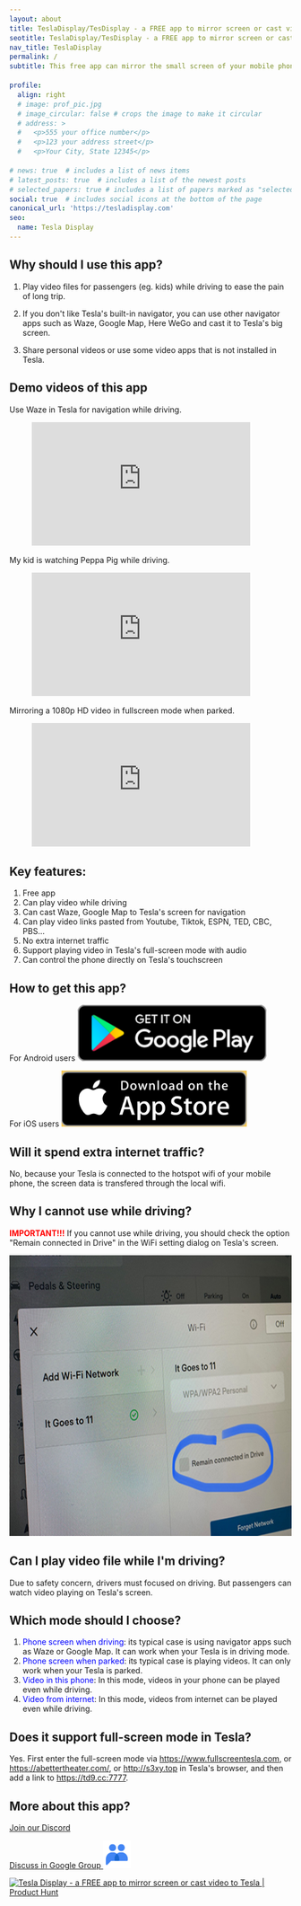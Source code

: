 ```yaml
---
layout: about
title: TeslaDisplay/TesDisplay - a FREE app to mirror screen or cast video to Tesla 
seotitle: TeslaDisplay/TesDisplay - a FREE app to mirror screen or cast video to Tesla 
nav_title: TeslaDisplay
permalink: /
subtitle: This free app can mirror the small screen of your mobile phone to the big screen of your Tesla while driving.

profile:
  align: right
  # image: prof_pic.jpg
  # image_circular: false # crops the image to make it circular
  # address: >
  #   <p>555 your office number</p>
  #   <p>123 your address street</p>
  #   <p>Your City, State 12345</p>

# news: true  # includes a list of news items
# latest_posts: true  # includes a list of the newest posts
# selected_papers: true # includes a list of papers marked as "selected={true}"
social: true  # includes social icons at the bottom of the page
canonical_url: 'https://tesladisplay.com'
seo:
  name: Tesla Display
---
```


## Why should I use this app?

1. Play video files for passengers (eg. kids) while driving to ease the pain of long trip.

2. If you don't like Tesla's built-in navigator, you can use other navigator apps such as Waze, Google Map, Here WeGo and cast it to Tesla's big screen. 

3. Share personal videos or use some video apps that is not installed in Tesla.

## Demo videos of this app
Use Waze in Tesla for navigation while driving.
<!-- blank line -->
<figure class="video-container">
  <iframe width="390" height="220" src="https://www.youtube.com/embed/35bMECpF9bQ" frameborder="0" allowfullscreen="true"> </iframe>
</figure>
<!-- blank line -->

My kid is watching Peppa Pig while driving.
<!-- blank line -->
<figure class="video-container">
  <iframe width="390" height="220" src="https://www.youtube.com/embed/Hb4D_IvOjMc" frameborder="0" allowfullscreen="true"> </iframe>
</figure>
<!-- blank line -->

Mirroring a 1080p HD video in fullscreen mode when parked.
<!-- blank line -->
<figure class="video-container">
  <iframe width="390" height="220" src="https://www.youtube.com/embed/PkbfoLHjrvE" frameborder="0" allowfullscreen="true"> </iframe>
</figure>
<!-- blank line -->

## Key features:
1. Free app
2. Can play video while driving
3. Can cast Waze, Google Map to Tesla's screen for navigation
4. Can play video links pasted from Youtube, Tiktok, ESPN, TED, CBC, PBS...
5. No extra internet traffic
6. Support playing video in Tesla's full-screen mode with audio
7. Can control the phone directly on Tesla's touchscreen

## How to get this app?
For Android users
<a id="googleplay" href ="https://play.google.com/store/apps/details?id=io.github.blackpill.tesladisplay&referrer=utm_source%3Dgithub%26utm_medium%3Dorganic">
  <img src="/assets/img/google-play-badge.svg" alt="Get Tesla Display from Google Play" height="100px">
</a>

For iOS users
<a id="appstore" href ="https://apps.apple.com/app/tesdisplay-screen-mirror/id6469987744">
  <img src="/assets/img/app-store-badge.png" alt="Get TesDisplay from AppStore" height="100px"/>
</a>

## Will it spend extra internet traffic?
No, because your Tesla is connected to the hotspot wifi of your mobile phone, the screen data is transfered through the local wifi. 

## Why I cannot use while driving?
<p>
<span style="color: red"><b>IMPORTANT!!!</b></span>
If you cannot use while driving, you should check the option "Remain connected in Drive" in the WiFi setting dialog on Tesla's screen.
</p>
<img src="/assets/img/wifi-connected.jpg" alt="Remain connected in Drive setting" height="500px">

## Can I play video file while I'm driving?
Due to safety concern, drivers must focused on driving. But passengers can watch video playing on Tesla's screen.

## Which mode should I choose?
1. <span style="color:blue">Phone screen when driving</span>: its typical case is using navigator apps such as Waze or Google Map. It can work when your Tesla is in driving mode.
2. <span style="color:blue">Phone screen when parked</span>: its typical case is playing videos. It can only work when your Tesla is parked.
3. <span style="color:blue">Video in this phone</span>: In this mode, videos in your phone can be played even while driving.
4. <span style="color:blue">Video from internet</span>: In this mode, videos from internet can be played even while driving.

## Does it support full-screen mode in Tesla?
Yes. First enter the full-screen mode via https://www.fullscreentesla.com, or https://abettertheater.com/, or http://s3xy.top in Tesla's browser, and then add a link to https://td9.cc:7777.

## More about this app?
<p><a href ="https://discord.gg/Tvbs9uWcN9" target="_blank">Join our Discord</a></p>
<p>
<a href ="https://groups.google.com/g/tesla-display" target="_blank">Discuss in Google Group 
<img src="group.png" alt="TeslaDisplay Google Group" height=50px>
</a>
</p>

<a href="https://www.producthunt.com/products/tesla-display/reviews?utm_source=badge-product_review&utm_medium=badge&utm_souce=badge-tesla&#0045;display" target="_blank">
<img src="https://api.producthunt.com/widgets/embed-image/v1/product_review.svg?product_id=543738&theme=light" alt="Tesla&#0032;Display - a&#0032;FREE&#0032;app&#0032;to&#0032;mirror&#0032;screen&#0032;or&#0032;cast&#0032;video&#0032;to&#0032;Tesla | Product Hunt" style="width: 250px; height: 54px;" width="250" height="54" />
</a>

